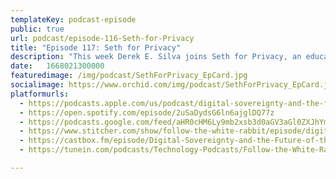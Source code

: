 ```yaml
---
templateKey: podcast-episode
public: true
url: podcast/episode-116-Seth-for-Privacy
title: "Episode 117: Seth for Privacy"
description: "This week Derek E. Silva joins Seth for Privacy, an educator and activist who hosts the Opt Out podcast.  In this episode, we dive in to discuss data protection and sovereignty in the digital world, why privacy matters, and we explore open source tools that support Internet freedom."
date:	1668021300000
featuredimage: /img/podcast/SethForPrivacy_EpCard.jpg
socialimage: https://www.orchid.com/img/podcast/SethForPrivacy_EpCard.jpg
platformurls:
  - https://podcasts.apple.com/us/podcast/digital-sovereignty-and-the-future-of-the/id1516705670?i=1000585648088
  - https://open.spotify.com/episode/2uSaDydsG6ln6ajglDQ77z
  - https://podcasts.google.com/feed/aHR0cHM6Ly9mb2xsb3d0aGV3aGl0ZXJhYmJpdC5saWJzeW4uY29tL3Jzcw/episode/ODkzZTRmZGQtYzE3NC00MDE4LWIyNGYtNWRiODEyMzBkMmFl?sa=X&ved=0CAUQkfYCahcKEwjA0-T0-KH7AhUAAAAAHQAAAAAQAQ
  - https://www.stitcher.com/show/follow-the-white-rabbit/episode/digital-sovereignty-and-the-future-of-the-internet-with-seth-for-privacy-208370573
  - https://castbox.fm/episode/Digital-Sovereignty-and-the-Future-of-the-Internet-with-Seth-for-Privacy-id2954358-id546767012?country=us
  - https://tunein.com/podcasts/Technology-Podcasts/Follow-the-White-Rabbit-p1330281/?topicId=217065896

---
```

